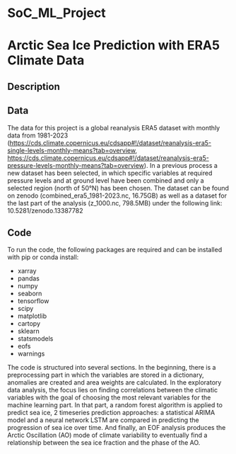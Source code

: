 # SoC_ML_Project
# Arctic Sea Ice Prediction with ERA5 Climate Data

## Description 

## Data 
The data for this project is a global reanalysis ERA5 dataset with monthly data from 1981-2023 (https://cds.climate.copernicus.eu/cdsapp#!/dataset/reanalysis-era5-single-levels-monthly-means?tab=overview, https://cds.climate.copernicus.eu/cdsapp#!/dataset/reanalysis-era5-pressure-levels-monthly-means?tab=overview). In a previous process a new dataset has been selected, in which specific variables at required pressure levels and at ground level have been combined and only a selected region (north of 50°N) has been chosen. The dataset can be found on zenodo (combined_era5_1981-2023.nc, 16.75GB) as well as a dataset for the last part of the analysis (z_1000.nc, 798.5MB) under the following link: 10.5281/zenodo.13387782 

## Code 
To run the code, the following packages are required and can be installed with pip or conda install:
- xarray
- pandas
- numpy
- seaborn
- tensorflow
- scipy
- matplotlib
- cartopy
- sklearn
- statsmodels
- eofs
- warnings

The code is structured into several sections. In the beginning, there is a preprocessing part in which the variables are stored in a dictionary, anomalies are created and area weights are calculated. In the exploratory data analysis, the focus lies on finding correlations between the climatic variables with the goal of choosing the most relevant variables for the machine learning part. In that part, a random forest algorithm is applied to predict sea ice, 2 timeseries prediction approaches: a statistical ARIMA model and a neural network LSTM are compared in predicting the progression of sea ice over time. And finally, an EOF analysis produces the Arctic Oscillation (AO) mode of climate variability to eventually find a relationship between the sea ice fraction and the phase of the AO. 

